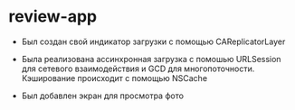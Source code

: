 # review-app

- Был создан свой индикатор загрузки с помощью CAReplicatorLayer

- Была реализована ассинхронная загрузка с помошью URLSession для сетевого взаимодействия и GCD для многопоточности. Кэширование происходит с помощью NSCache

- Был добавлен экран для просмотра фото
